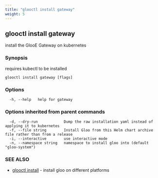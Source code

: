 ```yaml
---
title: "glooctl install gateway"
weight: 5
---
```

## glooctl install gateway

install the GlooE Gateway on kubernetes

### Synopsis

requires kubectl to be installed

```
glooctl install gateway [flags]
```

### Options

```
  -h, --help   help for gateway
```

### Options inherited from parent commands

```
  -d, --dry-run            Dump the raw installation yaml instead of applying it to kubernetes
  -f, --file string        Install Gloo from this Helm chart archive file rather than from a release
  -i, --interactive        use interactive mode
  -n, --namespace string   namespace to install gloo into (default "gloo-system")
```

### SEE ALSO

* [glooctl install](../glooctl_install)	 - install gloo on different platforms

